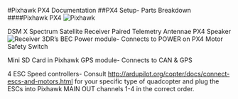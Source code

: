 #Pixhawk PX4 Documentation
##PX4 Setup- Parts Breakdown
####Pixhawk PX4 
![Pixhawk](https://github.com/olinrobotics/olinrobotics.github.io/blob/master/images/Pixhawk.png)

DSM X Spectrum Satellite Receiver	Paired Telemetry Antennae   PX4 Speaker
![Receiver](https://github.com/olinrobotics/olinrobotics.github.io/blob/master/images/Receiver.png)
3DR’s BEC Power module- Connects to POWER on PX4	Motor Safety Switch

      
Mini SD Card in Pixhawk				 GPS module- Connects to CAN & GPS
 
4 ESC Speed controllers- Consult http://ardupilot.org/copter/docs/connect-escs-and-motors.html for your specific type of quadcopter and plug the ESCs into Pixhawk MAIN OUT channels 1-4 in the correct order.
